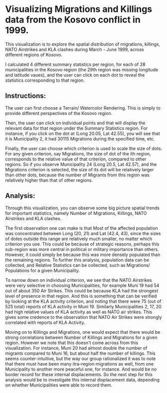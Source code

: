 # Visualizing Migrations and Killings data from the Kosovo conflict in 1999.

This visualization is to explore the spatial distribution of migrations, killings, NATO Airstrikes and KLA clashes during March - June 1999, across different regions of Kosovo.

I calculated 4 different summary statistics per region, for each of 28 municipalities in the Kosovo region (the 29th region was missing longitude and latitude vaues), and the user can click on each dot to reveal the statistics corresponding to that region.

## Instructions:
The user can first choose a Terrain/ Watercolor Rendering. This is simply to provide different perspectives of the Kosovo region.

Then, the user can click on individual points and that will display the relevant data for that region under the Summary Statistics region. For instance, if you click on the dot at (Long 20.05, Lat 42.55), you will see that it is Municipality 2, it had 30115 Migrations during the specified time, etc.

Finally, the user can choose which criterion is used to scale the size of dots. For any given criterion, say Migrations, the size of dot of the ith region, corresponds to the relative value of that criterion, compared to other regions. So if you observe Municipality 24 (Long 20.5, Lat 42.57), and the Migrations criterion is selected, the size of its dot will be relatively larger than other dots, because the number of Migrants from this region was relatively higher than that of other regions.

## Analysis:
Through this visualization, you can observe some big picture spatial trends for important statistics, namely Number of Migrations, Killings, NATO Airstrikes and KLA clashes.

The first observation one can make is that Most of the affected population was concentrated between Long (20, 21) and Lat (42.4, 43), since the sizes of dotes outside this range are relatively much smaller, no matter which criterion you use. This could be because of strategic reasons, perhaps this sub-region was more central in political or military importance than others. However, it could simply be because this was more densely populated than the remaining regions. To further this analysis, population data can be collected, and Relative Statistics can be collected, such as Migrations/ Populations for a given Municipality.

To narrow down on individual criterion, we see that the NATO Airstrikes were very selective in choosing Municipalities, for example Muni 19 had 54 out of about 350 Air Strikes. This could be because KLA had the strongest level of presence in that region. And this is something that can be verified by looking at the KLA activity criterion, and noting that there were 75 (out of 525 total) reports of KLA activity in Muni 19. Similarly Municipalities 2, 17, 20 had high relative values of KLA activity as well as NATO air strikes. This gives some credence to the observation that NATO Air Strikes were strongly correlated with reports of KLA Activity.

Moving on to Killings and Migrations, one would expect that there would be strong correlations between Number of Killings and Migrations for a given region. However we note that this doesn't come across from this visualization. For instance, Muni 20 had almost double the number of migrants compared to Muni 16, but about half the number of killings. This seems counter-intuitive, but the way our group rationalized it was to note that there must have been many itra-region migrations as well, from one Municipality to another more peaceful one, for instance. And would be no border record for these internal displacements. So the next step for this analysis would be to investigate this internal displacement data, depending on whether Municipalities were able to record them.
